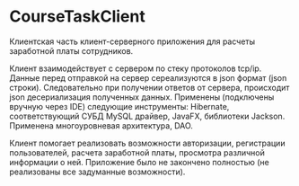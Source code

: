 # CourseTaskClient
Клиентская часть клиент-серверного приложения для расчеты заработной платы сотрудников.

Клиент взаимодействует с сервером по стеку протоколов tcp/ip. Данные перед отправкой на сервер сереализуются в json формат (json строки). 
Следовательно при получении ответов от сервера, происходит json десериализация полученных данных. Применены (подключены вручную через IDE)
следующие инструменты: Hibernate, соответствующий СУБД MySQL драйвер, JavaFX, библиотеки Jackson. Применена многоуровневая архитектура, DAO.

Клиент помогает реализовать возможности авторизации, регистрации пользователей, расчета заработной платы, просмотра различной информации о ней.
Приложение было не закончено полностью (не реализованы все задуманные возможности). 
